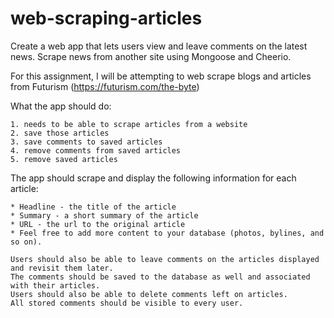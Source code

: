 # web-scraping-articles
Create a web app that lets users view and leave comments on the latest news. Scrape news from another site using Mongoose and Cheerio.

For this assignment, I will be attempting to web scrape blogs and articles from Futurism (https://futurism.com/the-byte)

What the app should do:
```
1. needs to be able to scrape articles from a website
2. save those articles
3. save comments to saved articles
4. remove comments from saved articles
5. remove saved articles
```

The app should scrape and display the following information for each article:
```
* Headline - the title of the article
* Summary - a short summary of the article
* URL - the url to the original article
* Feel free to add more content to your database (photos, bylines, and so on).

Users should also be able to leave comments on the articles displayed and revisit them later. 
The comments should be saved to the database as well and associated with their articles. 
Users should also be able to delete comments left on articles. 
All stored comments should be visible to every user.

```
